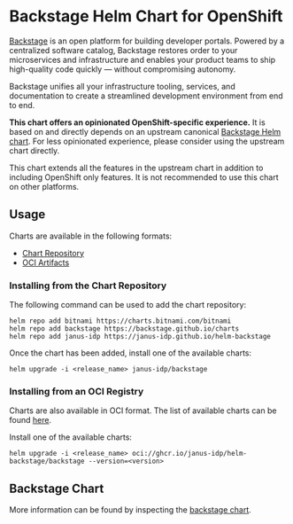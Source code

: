 # Backstage Helm Chart for OpenShift

[Backstage](https://backstage.io) is an open platform for building developer portals. Powered by a centralized software catalog, Backstage restores order to your microservices and infrastructure and enables your product teams to ship high-quality code quickly — without compromising autonomy.

Backstage unifies all your infrastructure tooling, services, and documentation to create a streamlined development environment from end to end.

**This chart offers an opinionated OpenShift-specific experience.** It is based on and directly depends on an upstream canonical [Backstage Helm chart](https://github.com/backstage/charts/tree/main/charts/backstage). For less opinionated experience, please consider using the upstream chart directly.

This chart extends all the features in the upstream chart in addition to including OpenShift only features. It is not recommended to use this chart on other platforms.

## Usage

Charts are available in the following formats:

* [Chart Repository](https://helm.sh/docs/topics/chart_repository/)
* [OCI Artifacts](https://helm.sh/docs/topics/registries/)

### Installing from the Chart Repository

The following command can be used to add the chart repository:

```console
helm repo add bitnami https://charts.bitnami.com/bitnami
helm repo add backstage https://backstage.github.io/charts
helm repo add janus-idp https://janus-idp.github.io/helm-backstage
```

Once the chart has been added, install one of the available charts:

```console
helm upgrade -i <release_name> janus-idp/backstage
```

### Installing from an OCI Registry

Charts are also available in OCI format. The list of available charts can be found [here](https://github.com/orgs/janus-idp?tab=packages&repo_name=helm-backstage).

Install one of the available charts:

```shell
helm upgrade -i <release_name> oci://ghcr.io/janus-idp/helm-backstage/backstage --version=<version>
```

## Backstage Chart

More information can be found by inspecting the [backstage chart](charts/backstage).
